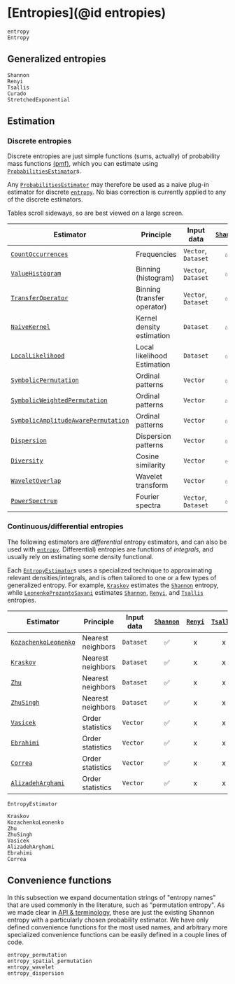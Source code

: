 # [Entropies](@id entropies)

```@docs
entropy
Entropy
```

## Generalized entropies

```@docs
Shannon
Renyi
Tsallis
Curado
StretchedExponential
```

## Estimation

### Discrete entropies

Discrete entropies are just simple functions (sums, actually) of
probability mass functions [(pmf)](https://en.wikipedia.org/wiki/Probability_mass_function),
which you can estimate using [`ProbabilitiesEstimator`](@ref)s.

Any [`ProbabilitiesEstimator`](@ref) may therefore be used as a naive plug-in estimator
for discrete [`entropy`](@ref). No bias correction is currently applied to any of the
discrete estimators.

Tables scroll sideways, so are best viewed on a large screen.

| Estimator                                   | Principle                   | Input data          | [`Shannon`](@ref) | [`Renyi`](@ref) | [`Tsallis`](@ref) | [`Curado`](@ref) | [`StretchedExponential`](@ref) |
| ------------------------------------------- | --------------------------- | ------------------- | :---------------: | :-------------: | :---------------: | :--------------: | :----------------------------: |
| [`CountOccurrences`](@ref)                  | Frequencies                 | `Vector`, `Dataset` |        ✅         |       ✅        |        ✅         |        ✅        |               ✅               |
| [`ValueHistogram`](@ref)                    | Binning (histogram)         | `Vector`, `Dataset` |        ✅         |       ✅        |        ✅         |        ✅        |               ✅               |
| [`TransferOperator`](@ref)                  | Binning (transfer operator) | `Vector`, `Dataset` |        ✅         |       ✅        |        ✅         |        ✅        |               ✅               |
| [`NaiveKernel`](@ref)                       | Kernel density estimation   | `Dataset`           |        ✅         |       ✅        |        ✅         |        ✅        |               ✅               |
| [`LocalLikelihood`](@ref)                   | Local likelihood Estimation | `Dataset`           |        ✅         |       ✅        |        ✅         |        ✅        |               ✅               |
| [`SymbolicPermutation`](@ref)               | Ordinal patterns            | `Vector`            |        ✅         |       ✅        |        ✅         |        ✅        |               ✅               |
| [`SymbolicWeightedPermutation`](@ref)       | Ordinal patterns            | `Vector`            |        ✅         |       ✅        |        ✅         |        ✅        |               ✅               |
| [`SymbolicAmplitudeAwarePermutation`](@ref) | Ordinal patterns            | `Vector`            |        ✅         |       ✅        |        ✅         |        ✅        |               ✅               |
| [`Dispersion`](@ref)                        | Dispersion patterns         | `Vector`            |        ✅         |       ✅        |        ✅         |        ✅        |               ✅               |
| [`Diversity`](@ref)                         | Cosine similarity           | `Vector`            |        ✅         |       ✅        |        ✅         |        ✅        |               ✅               |
| [`WaveletOverlap`](@ref)                    | Wavelet transform           | `Vector`            |        ✅         |       ✅        |        ✅         |        ✅        |               ✅               |
| [`PowerSpectrum`](@ref)                     | Fourier spectra             | `Vector`, `Dataset` |        ✅         |       ✅        |        ✅         |        ✅        |               ✅               |

### Continuous/differential entropies

The following estimators are *differential* entropy estimators, and can also be used
with [`entropy`](@ref). Differential) entropies are functions of *integrals*, and usually
rely on estimating some density functional.

Each [`EntropyEstimator`](@ref)s uses a specialized technique to approximating relevant
densities/integrals, and is often tailored to one or a few types of generalized entropy.
For example, [`Kraskov`](@ref) estimates the [`Shannon`](@ref) entropy, while
[`LeonenkoProzantoSavani`](@ref) estimates [`Shannon`](@ref), [`Renyi`](@ref), and
[`Tsallis`](@ref) entropies.

| Estimator                    | Principle         | Input data | [`Shannon`](@ref) | [`Renyi`](@ref) | [`Tsallis`](@ref) | [`Curado`](@ref) | [`StretchedExponential`](@ref) |
| ---------------------------- | ----------------- | ---------- | :---------------: | :-------------: | :---------------: | :--------------: | :----------------------------: |
| [`KozachenkoLeonenko`](@ref) | Nearest neighbors | `Dataset`  |        ✅         |        x        |         x         |        x         |               x                |
| [`Kraskov`](@ref)            | Nearest neighbors | `Dataset`  |        ✅         |        x        |         x         |        x         |               x                |
| [`Zhu`](@ref)                | Nearest neighbors | `Dataset`  |        ✅         |        x        |         x         |        x         |               x                |
| [`ZhuSingh`](@ref)           | Nearest neighbors | `Dataset`  |        ✅         |        x        |         x         |        x         |               x                |
| [`Vasicek`](@ref)            | Order statistics  | `Vector`   |        ✅         |        x        |         x         |        x         |               x                |
| [`Ebrahimi`](@ref)           | Order statistics  | `Vector`   |        ✅         |        x        |         x         |        x         |               x                |
| [`Correa`](@ref)             | Order statistics  | `Vector`   |        ✅         |        x        |         x         |        x         |               x                |
| [`AlizadehArghami`](@ref)    | Order statistics  | `Vector`   |        ✅         |        x        |         x         |        x         |               x                |

```@docs
EntropyEstimator
```

```@docs
Kraskov
KozachenkoLeonenko
Zhu
ZhuSingh
Vasicek
AlizadehArghami
Ebrahimi
Correa
```

## Convenience functions

In this subsection we expand documentation strings of "entropy names" that are used commonly in the literature, such as "permutation entropy". As we made clear in [API & terminology](@ref), these are just the existing Shannon entropy with a particularly chosen probability estimator. We have only defined convenience functions for the most used names, and arbitrary more specialized convenience functions can be easily defined in a couple lines of code.

```@docs
entropy_permutation
entropy_spatial_permutation
entropy_wavelet
entropy_dispersion
```
